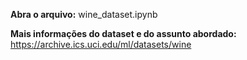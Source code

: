 <b>Abra o arquivo:</b> wine_dataset.ipynb

<b>Mais informações do dataset e do assunto abordado:</b> https://archive.ics.uci.edu/ml/datasets/wine
